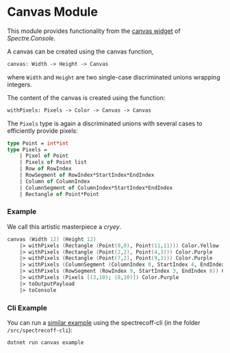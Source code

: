 # Canvas Module

This module provides functionality from the [canvas widget](https://spectreconsole.net/widgets/canvas) of _Spectre.Console_.

A canvas can be created using the canvas function,
```fs
canvas: Width -> Height -> Canvas
```
where `Width` and `Height` are two single-case discriminated unions wrapping integers.

The content of the canvas is created using the function:
```fs
withPixels: Pixels -> Color -> Canvas -> Canvas
```
The `Pixels` type is again a discriminated unions with several cases to efficiently provide pixels:
```fs
type Point = int*int
type Pixels = 
    | Pixel of Point
    | Pixels of Point list
    | Row of RowIndex
    | RowSegment of RowIndex*StartIndex*EndIndex
    | Column of ColumnIndex
    | ColumnSegment of ColumnIndex*StartIndex*EndIndex
    | Rectangle of Point*Point
```

### Example
We call this artistic masterpiece a _cryey_.
```fs
canvas (Width 12) (Height 12)
    |> withPixels (Rectangle (Point(0,0), Point(11,11))) Color.Yellow
    |> withPixels (Rectangle (Point(2,2), Point(4,3))) Color.Purple
    |> withPixels (Rectangle (Point(7,2), Point(9,3))) Color.Purple
    |> withPixels (ColumnSegment (ColumnIndex 8, StartIndex 4, EndIndex 7)) Color.Blue
    |> withPixels (RowSegment (RowIndex 9, StartIndex 3, EndIndex 8)) Color.Purple
    |> withPixels (Pixels [(3,10); (8,10)]) Color.Purple
    |> toOutputPayload
    |> toConsole
```

### Cli Example
You can run a [similar example](../../src/spectrecoff-cli/commands/Canvas.fs) using the spectrecoff-cli (in the folder `/src/spectrecoff-cli`):
```fs
dotnet run canvas example
```